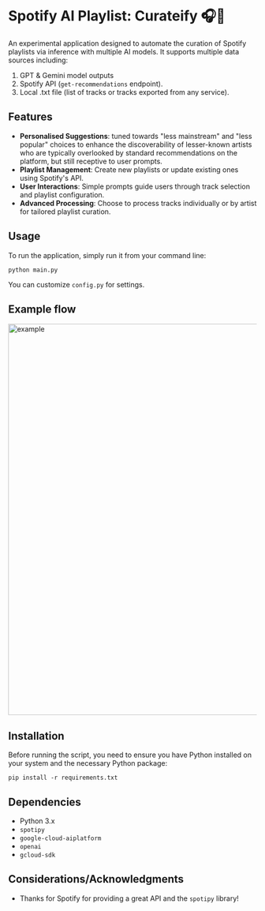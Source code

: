 # Spotify AI Playlist: Curateify 🎧🤖

An experimental application designed to automate the curation of Spotify playlists via inference with multiple AI models. It supports multiple data sources including:
1) GPT & Gemini model outputs
2) Spotify API (`get-recommendations` endpoint).
3) Local .txt file (list of tracks or tracks exported from any service). 

## Features

- **Personalised Suggestions**: tuned towards "less mainstream" and "less popular" choices to enhance the discoverability of lesser-known artists who are typically overlooked by standard recommendations on the platform, but still receptive to user prompts. 
- **Playlist Management**: Create new playlists or update existing ones using Spotify's API.
- **User Interactions**: Simple prompts guide users through track selection and playlist configuration.
- **Advanced Processing**: Choose to process tracks individually or by artist for tailored playlist curation.


## Usage

To run the application, simply run it from your command line:

`python main.py`

You can customize `config.py` for settings. 

## Example flow
<img width="793" alt="example" src="https://github.com/jo12no/spotify-ai-playlist-curateify/assets/19522573/1b204a18-2461-4ec3-a541-4c599a153b10">


## Installation

Before running the script, you need to ensure you have Python installed on your system and the necessary Python package:

```
pip install -r requirements.txt
```

## Dependencies

- Python 3.x
- `spotipy`
- `google-cloud-aiplatform`
- `openai`
- `gcloud-sdk`

## Considerations/Acknowledgments

- Thanks for Spotify for providing a great API and the `spotipy` library! 
